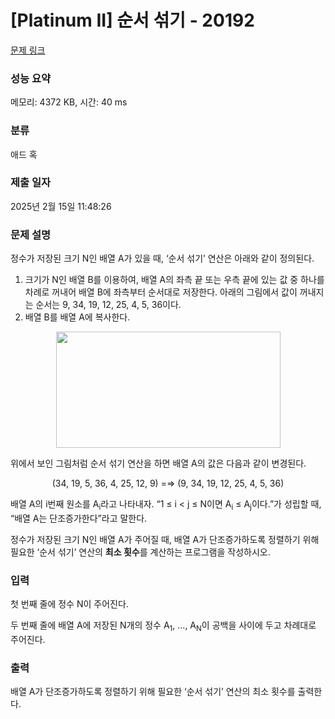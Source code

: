 # [Platinum II] 순서 섞기 - 20192 

[문제 링크](https://www.acmicpc.net/problem/20192) 

### 성능 요약

메모리: 4372 KB, 시간: 40 ms

### 분류

애드 혹

### 제출 일자

2025년 2월 15일 11:48:26

### 문제 설명

<p>정수가 저장된 크기 N인 배열 A가 있을 때, ‘순서 섞기’ 연산은 아래와 같이 정의된다.</p>

<ol>
	<li>크기가 N인 배열 B를 이용하여, 배열 A의 좌측 끝 또는 우측 끝에 있는 값 중 하나를 차례로 꺼내어 배열 B에 좌측부터 순서대로 저장한다. 아래의 그림에서 값이 꺼내지는 순서는 9, 34, 19, 12, 25, 4, 5, 36이다.</li>
	<li>배열 B를 배열 A에 복사한다.</li>
</ol>

<p style="text-align: center;"><img alt="" src="https://upload.acmicpc.net/f991c11b-4a4f-4cf5-b0a3-63b3380e6e6c/-/preview/" style="width: 359px; height: 186px;"></p>

<p>위에서 보인 그림처럼 순서 섞기 연산을 하면 배열 A의 값은 다음과 같이 변경된다.</p>

<p style="text-align: center;">(34, 19, 5, 36, 4, 25, 12, 9) =⇒ (9, 34, 19, 12, 25, 4, 5, 36)</p>

<p>배열 A의 i번째 원소를 A<sub>i</sub>라고 나타내자. “1 ≤ i < j ≤ N이면 A<sub>i</sub> ≤ A<sub>j</sub>이다.”가 성립할 때, “배열 A는 단조증가한다”라고 말한다.</p>

<p>정수가 저장된 크기 N인 배열 A가 주어질 때, 배열 A가 단조증가하도록 정렬하기 위해 필요한 ‘순서 섞기’ 연산의 <strong>최소 횟수</strong>를 계산하는 프로그램을 작성하시오.</p>

### 입력 

 <p>첫 번째 줄에 정수 N이 주어진다.</p>

<p>두 번째 줄에 배열 A에 저장된 N개의 정수 A<sub>1</sub>, ..., A<sub>N</sub>이 공백을 사이에 두고 차례대로 주어진다.</p>

### 출력 

 <p>배열 A가 단조증가하도록 정렬하기 위해 필요한 ‘순서 섞기’ 연산의 최소 횟수를 출력한다.</p>

